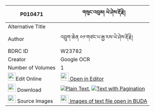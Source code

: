 |P010471|གསུང་འབུམ། ཡེ་ཤེས་རྡོ་རྗེ། 
| --- | --- 
|Alternative Title |
|Author| འབྲུག་ཆེན ༠༡་གཙང་པ་རྒྱ་རས་ཡེ་ཤེས་རྡོ་རྗེ།
|BDRC ID | W23782
|Creator | Google OCR
|Number of Volumes| 1
|<img width="25" src="https://img.icons8.com/color/25/000000/edit-property.png">Edit Online| [<img width="25" src="https://avatars.githubusercontent.com/u/45091458?s=200&v=4"> Open in Editor](http://editor.openpecha.org/P010471)
|<img width="25" src="https://img.icons8.com/fluent/48/000000/download-2.png"/>  Download | [![](https://img.icons8.com/color/20/000000/txt.png)Plain Text](https://github.com/Openpecha/P010471/releases/download/v1/sungbum_yeshe_dorje_plain_P010471.zip), [![](https://img.icons8.com/color/20/000000/txt.png)Text with Pagination](https://github.com/Openpecha/P010471/releases/download/v1/sungbum_yeshe_dorje_pages_P010471.zip)
|<img width="25" src="https://img.icons8.com/plasticine/100/000000/pictures-folder.png"/>  Source Images | [<img width="25" src="https://library.bdrc.io/icons/BUDA-small.svg"> Images of text file open in BUDA](https://library.bdrc.io/show/bdr:W23782)